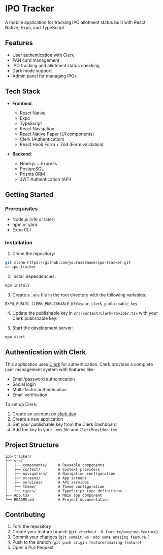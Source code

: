 # IPO Tracker

A mobile application for tracking IPO allotment status built with React Native, Expo, and TypeScript.

## Features

- User authentication with Clerk
- PAN card management
- IPO tracking and allotment status checking
- Dark mode support
- Admin panel for managing IPOs

## Tech Stack

- **Frontend**:
  - React Native
  - Expo
  - TypeScript
  - React Navigation
  - React Native Paper (UI components)
  - Clerk (Authentication)
  - React Hook Form + Zod (Form validation)

- **Backend**:
  - Node.js + Express
  - PostgreSQL
  - Prisma ORM
  - JWT Authentication (API)

## Getting Started

### Prerequisites

- Node.js (v16 or later)
- npm or yarn
- Expo CLI

### Installation

1. Clone the repository:
```bash
git clone https://github.com/yourusername/ipo-tracker.git
cd ipo-tracker
```

2. Install dependencies:
```bash
npm install
```

3. Create a `.env` file in the root directory with the following variables:
```
EXPO_PUBLIC_CLERK_PUBLISHABLE_KEY=your_clerk_publishable_key
```

4. Update the publishable key in `src/context/ClerkProvider.tsx` with your Clerk publishable key.

5. Start the development server:
```bash
npm start
```

## Authentication with Clerk

This application uses [Clerk](https://clerk.dev/) for authentication. Clerk provides a complete user management system with features like:

- Email/password authentication
- Social login
- Multi-factor authentication
- Email verification

To set up Clerk:

1. Create an account on [clerk.dev](https://clerk.dev/)
2. Create a new application
3. Get your publishable key from the Clerk Dashboard
4. Add the key to your `.env` file and `ClerkProvider.tsx`

## Project Structure

```
ipo-tracker/
├── src/
│   ├── components/     # Reusable components
│   ├── context/        # Context providers
│   ├── navigation/     # Navigation configuration
│   ├── screens/        # App screens
│   ├── services/       # API services
│   ├── theme/          # Theme configuration
│   └── types/          # TypeScript type definitions
├── App.tsx             # Main app component
└── README.md           # Project documentation
```

## Contributing

1. Fork the repository
2. Create your feature branch (`git checkout -b feature/amazing-feature`)
3. Commit your changes (`git commit -m 'Add some amazing feature'`)
4. Push to the branch (`git push origin feature/amazing-feature`)
5. Open a Pull Request 